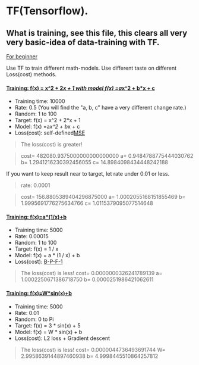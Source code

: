 # TF(Tensorflow).

## What is training, see this file, this clears all very very basic-idea of data-training with TF.
[For beginner](tf_beginner.py)

Use TF to train different math-models. Use different taste on different Loss(cost) methods.
 
#### [Training: f(x) = x^2 + 2*x + 1 with model  f(x) =a*x^2 + b*x + c](quadratic.py)

- Training time: 10000
- Rate: 0.5 (You will find the "a, b, c" have a very different change rate.)
- Random: 1 to 100
- Target: f(x) = x^2 + 2*x + 1
- Model: f(x) =a*x^2 + b*x + c
- Loss(cost): self-defined[MSE](http://img.blog.csdn.net/20170522211318316?watermark/2/text/aHR0cDovL2Jsb2cuY3Nkbi5uZXQvbWFyc2poYW8=/font/5a6L5L2T/fontsize/400/fill/I0JBQkFCMA==/dissolve/70/gravity/SouthEast)
> The loss(cost) is greater! 

> cost= 482080.9375000000000000000 a= 0.9484788775444030762 b= 1.2941216230392456055 c= 14.8984098434448242188

If you want to keep result near to target, let rate under 0.01 or less.

> rate: 0.0001

> cost= 156.8805389404296875000 a= 1.0002055168151855469 b= 1.9995691776275634766 c= 1.0115379095077514648


#### [Training: f(x)=a*(1/x)+b](reciprocal.py)
- Training time: 5000
- Rate: 0.00015
- Random: 1 to 100
- Target: f(x) = 1 / x
- Model: f(x) = a * (1 / x) + b
- Loss(cost):  [B-P-F-1](http://upload-images.jianshu.io/upload_images/4593922-4d24d17a6a2d6a8b.jpg?imageMogr2/auto-orient/strip)
> The loss(cost) is less! cost= 0.0000000326241789139 a= 1.0002250671386718750 b= 0.0000251986421062611

#### [Training: f(x)=W*sin(x)+b](sin.py)
- Training time: 5000
- Rate:  0.01
- Random: 0 to Pi
- Target: f(x) = 3 * sin(x) + 5
- Model: f(x) = W * sin(x) + b
- Loss(cost): L2 loss + Gradient descent
> The loss(cost) is less! cost= 0.0000044736493691744 W= 2.9958639144897460938 b= 4.9998445510864257812
